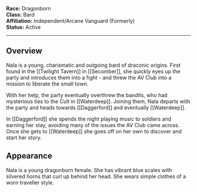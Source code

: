 **Race:** Dragonborn   
**Class:** Bard   
**Affiliation:** Independent/Arcane Vanguard (Formerly)  
**Status:** Active  

---
## Overview
Nala is a young, charismatic and outgoing bard of draconic origins. First found in the [[Twilight Tavern]] in [[Secomber]], she quickly eyes up the party and introduces them into a fight - and threw the AV Club into a mission to liberate the small town.

With her help, the party eventually overthrew the bandits, who had mysterious ties to the Cult in [[Waterdeep]]. Joining them, Nala departs with the party and heads towards [[Daggerford]] and eventually [[Waterdeep]]. 

In [[Daggerford]] she spends the night playing music to soldiers and earning her stay, avoiding many of the issues the AV Club came across. Once she gets to [[Waterdeep]] she goes off on her own to discover and start her story. 

## Appearance
Nala is a young dragonborn female. She has vibrant blue scales with silvered horns that curl up behind her head. She wears simple clothes of a worn traveller style. 